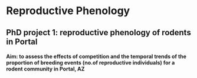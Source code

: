 # Reproductive Phenology
## PhD project 1: reproductive phenology of rodents in Portal

#### Aim: to assess the effects of competition and the temporal trends of the proportion of breeding events (no.of reproductive individuals) for a rodent community in Portal, AZ
